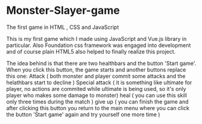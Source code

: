 # Monster-Slayer-game
The first game in HTML , CSS and JavaScript


This is my first game which I made using JavaScript and Vue.js library in particular.
Also Foundation css framework was engaged into development and of course plain HTML5 also helped to finally realize this project.

The idea behind is that there are two healthbars and the button 'Start game'. When you click this button, the game starts and another buttons
replace this one: Attack ( both monster and player commit some attacks and the helathbars start to decline ) Special attack ( it is something
like ultimate for player, no actions are commited while ultimate is being used, so it's only player who makes some damage to monster) heal
( you can use this skill only three times during the match ) give up ( you can finish the game and after clicking this button you return to
the main menu where you can click the button 'Start game' again and try yourself one more time )
